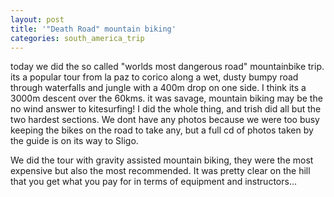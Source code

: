 ```yaml
---
layout: post
title: '"Death Road" mountain biking'
categories: south_america_trip
---
```

today we did the so called "worlds most dangerous road" mountainbike trip. its a popular tour from la paz to corico along a wet, dusty bumpy road through waterfalls and jungle with a 400m drop on one side. I think its a 3000m descent over the 60kms. 
it was savage, mountain biking may be the no wind answer to kitesurfing!
I did the whole thing, and trish did all but the two hardest sections.
We dont have any photos because we were too busy keeping the bikes on the road to take any, but a full cd of photos taken by the guide is on its way to Sligo.

We did the tour with gravity assisted mountain biking, they were the most expensive but also the most recommended. It was pretty clear on the hill that you get what you pay for in terms of equipment and instructors...
